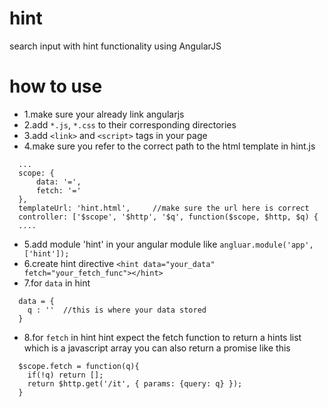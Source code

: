 # hint
search input with hint functionality using AngularJS

# how to use
* 1.make sure your already link angularjs 
* 2.add `*.js`, `*.css` to their corresponding directories
* 3.add `<link>` and `<script>` tags in your page
* 4.make sure you refer to the correct path to the html template in hint.js
```
  ...
  scope: {
      data: '=',              
      fetch: '='
  },
  templateUrl: 'hint.html',     //make sure the url here is correct
  controller: ['$scope', '$http', '$q', function($scope, $http, $q) {
  ....
```
* 5.add module 'hint' in your angular module like
  ```angluar.module('app', ['hint']);```
* 6.create hint directive
  ```<hint data="your_data" fetch="your_fetch_func"></hint>```
* 7.for `data` in hint 
```
  data = {
    q : ''  //this is where your data stored
  }
```
* 8.for `fetch` in hint
  hint expect the fetch function to return a hints list which is a javascript array
  you can also return a promise like this
```
  $scope.fetch = function(q){
    if(!q) return [];
    return $http.get('/it', { params: {query: q} });
  }
```
